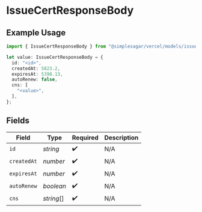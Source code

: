 # IssueCertResponseBody

## Example Usage

```typescript
import { IssueCertResponseBody } from "@simplesagar/vercel/models/issuecertop.js";

let value: IssueCertResponseBody = {
  id: "<id>",
  createdAt: 5823.2,
  expiresAt: 5398.13,
  autoRenew: false,
  cns: [
    "<value>",
  ],
};
```

## Fields

| Field              | Type               | Required           | Description        |
| ------------------ | ------------------ | ------------------ | ------------------ |
| `id`               | *string*           | :heavy_check_mark: | N/A                |
| `createdAt`        | *number*           | :heavy_check_mark: | N/A                |
| `expiresAt`        | *number*           | :heavy_check_mark: | N/A                |
| `autoRenew`        | *boolean*          | :heavy_check_mark: | N/A                |
| `cns`              | *string*[]         | :heavy_check_mark: | N/A                |